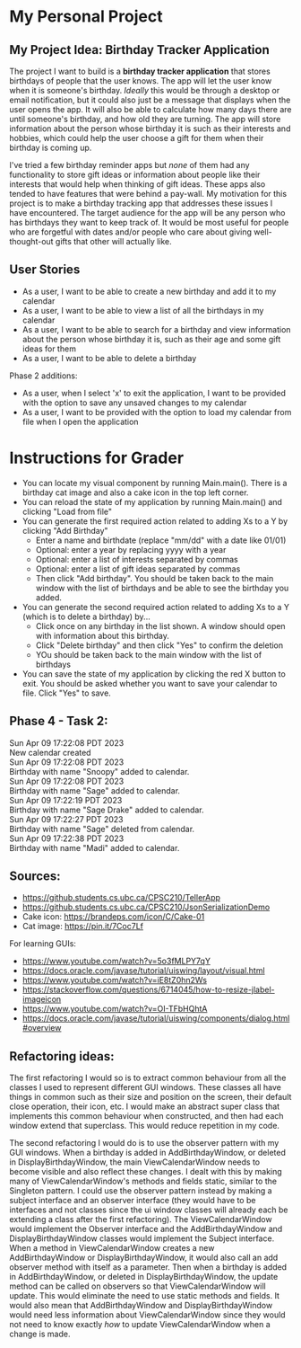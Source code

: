 # My Personal Project

## My Project Idea: Birthday Tracker Application

The project I want to build is a **birthday tracker application** that stores birthdays of people that the
user knows. The app will let the user know when it is someone's birthday. *Ideally* this would be through a
desktop or email notification, but it could also just be a message that displays when the user opens the
app. It will also be able to calculate how many days there are until someone's birthday, and how old they are
turning. The app will store information about the person whose birthday it is 
such as their interests and hobbies, which could help the user choose a gift for them when their birthday is 
coming up.

I've tried a few birthday reminder apps but *none* of them had any functionality to store gift ideas or information
about people like their interests that would help when thinking of gift ideas. These apps also tended to have
features that were behind a pay-wall. My motivation for this project is to make a birthday tracking app that
addresses these issues I have encountered. The target audience for the app will be any person who has birthdays they want to keep track of. It would
be most useful for people who are forgetful with dates and/or people who care about giving well-thought-out
gifts that other will actually like.

## User Stories
- As a user, I want to be able to create a new birthday and add it to my calendar
- As a user, I want to be able to view a list of all the birthdays in my calendar
- As a user, I want to be able to search for a birthday and view information about the person
whose birthday it is, such as their age and some gift ideas for them
- As a user, I want to be able to delete a birthday

Phase 2 additions:
- As a user, when I select 'x' to exit the application, I want to be provided with the option to save any unsaved
  changes to my calendar
- As a user, I want to be provided with the option to load my calendar from file when I open the application

# Instructions for Grader
- You can locate my visual component by running Main.main(). There is a birthday cat image and also
  a cake icon in the top left corner.
- You can reload the state of my application by running Main.main() and clicking "Load from file"
- You can generate the first required action related to adding Xs to a Y by clicking "Add Birthday"
  - Enter a name and birthdate (replace "mm/dd" with a date like 01/01)
  - Optional: enter a year by replacing yyyy with a year
  - Optional: enter a list of interests separated by commas
  - Optional: enter a list of gift ideas separated by commas
  - Then click "Add birthday". You should be taken back to the main window with the list of birthdays and be able 
  to see the birthday you added.
- You can generate the second required action related to adding Xs to a Y (which is to delete a birthday) by...
  - Click once on any birthday in the list shown. A window should open with information about this birthday.
  - Click "Delete birthday" and then click "Yes" to confirm the deletion
  - YOu should be taken back to the main window with the list of birthdays
- You can save the state of my application by clicking the red X button to exit. You should be asked whether 
 you want to save your calendar to file. Click "Yes" to save.

## Phase 4 - Task 2:
Sun Apr 09 17:22:08 PDT 2023 <br />
New calendar created <br />
Sun Apr 09 17:22:08 PDT 2023 <br />
Birthday with name "Snoopy" added to calendar. <br />
Sun Apr 09 17:22:08 PDT 2023 <br />
Birthday with name "Sage" added to calendar. <br />
Sun Apr 09 17:22:19 PDT 2023 <br />
Birthday with name "Sage Drake" added to calendar. <br />
Sun Apr 09 17:22:27 PDT 2023 <br />
Birthday with name "Sage" deleted from calendar. <br />
Sun Apr 09 17:22:38 PDT 2023 <br />
Birthday with name "Madi" added to calendar. <br />

## Sources:
- https://github.students.cs.ubc.ca/CPSC210/TellerApp
- https://github.students.cs.ubc.ca/CPSC210/JsonSerializationDemo
- Cake icon: https://brandeps.com/icon/C/Cake-01
- Cat image: https://pin.it/7Coc7Lf

For learning GUIs:
- https://www.youtube.com/watch?v=5o3fMLPY7qY
- https://docs.oracle.com/javase/tutorial/uiswing/layout/visual.html
- https://www.youtube.com/watch?v=iE8tZ0hn2Ws
- https://stackoverflow.com/questions/6714045/how-to-resize-jlabel-imageicon
- https://www.youtube.com/watch?v=OI-TFbHQhtA
- https://docs.oracle.com/javase/tutorial/uiswing/components/dialog.html#overview


## Refactoring ideas:
The first refactoring I would so is to extract common behaviour from all the classes I used to represent
different GUI windows. These classes all have things in common such  as
their size and position on the screen, their default close operation, their icon, etc.
I would make an abstract super class that implements this common behaviour when constructed,
and then had each window extend that superclass. This would reduce repetition in my code.

The second refactoring I would do is to use the observer pattern with my GUI windows. When a birthday
is added in AddBirthdayWindow, or deleted in DisplayBirthdayWindow, the main ViewCalendarWindow needs
to become visible and also reflect these changes. I dealt with this by making many of ViewCalendarWindow's
methods and fields static, similar to the Singleton pattern. I could use the observer pattern instead by
making a subject interface and an observer interface (they would have to be interfaces and not classes
since the ui window classes will already each be extending a class after the first refactoring). The
ViewCalendarWindow would implement the Observer interface and the AddBirthdayWindow and DisplayBirthdayWindow
classes would implement the Subject interface. When a method in ViewCalendarWindow creates a new AddBirthdayWindow 
or DisplayBirthdayWindow, it would also call an add observer method with itself as a parameter. Then
when a birthday is added in AddBirthdayWindow, or deleted in DisplayBirthdayWindow, the update method can 
be called on observers so that ViewCalendarWindow will update. This would eliminate the need to use static
methods and fields. It would also mean that AddBirthdayWindow and DisplayBirthdayWindow would need less information
about ViewCalendarWindow since they would not need to know exactly *how* to update ViewCalendarWindow when
a change is made.